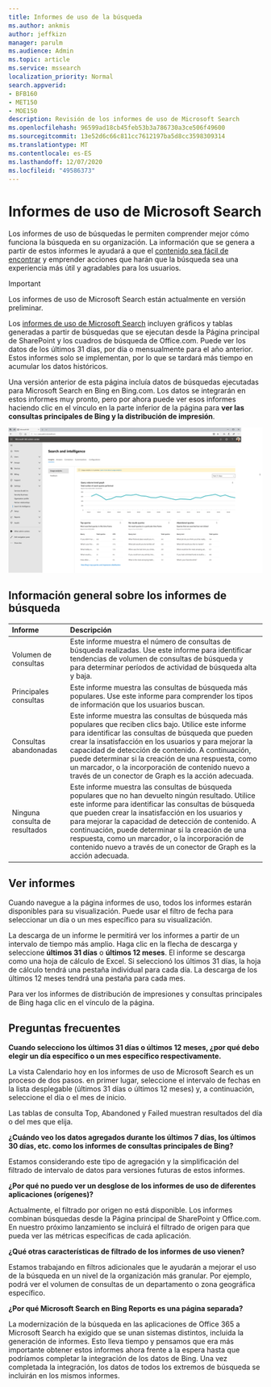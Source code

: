 ```yaml
---
title: Informes de uso de la búsqueda
ms.author: ankmis
author: jeffkizn
manager: parulm
ms.audience: Admin
ms.topic: article
ms.service: mssearch
localization_priority: Normal
search.appverid:
- BFB160
- MET150
- MOE150
description: Revisión de los informes de uso de Microsoft Search
ms.openlocfilehash: 96599ad18cb45feb53b3a786730a3ce506f49600
ms.sourcegitcommit: 13e52d6c66c811cc7612197ba5d8cc3598309314
ms.translationtype: MT
ms.contentlocale: es-ES
ms.lasthandoff: 12/07/2020
ms.locfileid: "49586373"
---
```

# <a name="microsoft-search-usage-reports"></a>Informes de uso de Microsoft Search

Los informes de uso de búsquedas le permiten comprender mejor cómo funciona la búsqueda en su organización. La información que se genera a partir de estos informes le ayudará a que el [contenido sea fácil de encontrar](https://docs.microsoft.com/microsoftsearch/make-content-easy-to-find) y emprender acciones que harán que la búsqueda sea una experiencia más útil y agradables para los usuarios.

> [!IMPORTANT]
> Los informes de uso de Microsoft Search están actualmente en versión preliminar.

Los [informes de uso de Microsoft Search](https://admin.microsoft.com/Adminportal/Home?#/MicrosoftSearch/insights) incluyen gráficos y tablas generadas a partir de búsquedas que se ejecutan desde la Página principal de SharePoint y los cuadros de búsqueda de Office.com. Puede ver los datos de los últimos 31 días, por día o mensualmente para el año anterior. Estos informes solo se implementan, por lo que se tardará más tiempo en acumular los datos históricos.

Una versión anterior de esta página incluía datos de búsquedas ejecutadas para Microsoft Search en Bing en Bing.com. Los datos se integrarán en estos informes muy pronto, pero por ahora puede ver esos informes haciendo clic en el vínculo en la parte inferior de la página para **ver las consultas principales de Bing y la distribución de impresión**.

![Panel de informes de uso de búsqueda](media/usage-reports/usage_reports_v2.png)

## <a name="overview-of-search-reports"></a>Información general sobre los informes de búsqueda

|**Informe**|**Descripción**|
|:-----|:-----|
|Volumen de consultas|Este informe muestra el número de consultas de búsqueda realizadas. Use este informe para identificar tendencias de volumen de consultas de búsqueda y para determinar períodos de actividad de búsqueda alta y baja.|
|Principales consultas|Este informe muestra las consultas de búsqueda más populares. Use este informe para comprender los tipos de información que los usuarios buscan.|
|Consultas abandonadas|Este informe muestra las consultas de búsqueda más populares que reciben clics bajo. Utilice este informe para identificar las consultas de búsqueda que pueden crear la insatisfacción en los usuarios y para mejorar la capacidad de detección de contenido. A continuación, puede determinar si la creación de una respuesta, como un marcador, o la incorporación de contenido nuevo a través de un conector de Graph es la acción adecuada.|
|Ninguna consulta de resultados|Este informe muestra las consultas de búsqueda populares que no han devuelto ningún resultado. Utilice este informe para identificar las consultas de búsqueda que pueden crear la insatisfacción en los usuarios y para mejorar la capacidad de detección de contenido. A continuación, puede determinar si la creación de una respuesta, como un marcador, o la incorporación de contenido nuevo a través de un conector de Graph es la acción adecuada.|

## <a name="viewing-reports"></a>Ver informes

Cuando navegue a la página informes de uso, todos los informes estarán disponibles para su visualización. Puede usar el filtro de fecha para seleccionar un día o un mes específico para su visualización.

La descarga de un informe le permitirá ver los informes a partir de un intervalo de tiempo más amplio. Haga clic en la flecha de descarga y seleccione **últimos 31 días** o **últimos 12 meses**. El informe se descarga como una hoja de cálculo de Excel. Si seleccionó los últimos 31 días, la hoja de cálculo tendrá una pestaña individual para cada día. La descarga de los últimos 12 meses tendrá una pestaña para cada mes.

Para ver los informes de distribución de impresiones y consultas principales de Bing haga clic en el vínculo de la página.

## <a name="frequently-asked-questions"></a>Preguntas frecuentes

**Cuando selecciono los últimos 31 días o últimos 12 meses, ¿por qué debo elegir un día específico o un mes específico respectivamente.**

La vista Calendario hoy en los informes de uso de Microsoft Search es un proceso de dos pasos. en primer lugar, seleccione el intervalo de fechas en la lista desplegable (últimos 31 días o últimos 12 meses) y, a continuación, seleccione el día o el mes de inicio.

Las tablas de consulta Top, Abandoned y Failed muestran resultados del día o del mes que elija.

**¿Cuándo veo los datos agregados durante los últimos 7 días, los últimos 30 días, etc. como los informes de consultas principales de Bing?**

Estamos considerando este tipo de agregación y la simplificación del filtrado de intervalo de datos para versiones futuras de estos informes.

**¿Por qué no puedo ver un desglose de los informes de uso de diferentes aplicaciones (orígenes)?**

Actualmente, el filtrado por origen no está disponible. Los informes combinan búsquedas desde la Página principal de SharePoint y Office.com. En nuestro próximo lanzamiento se incluirá el filtrado de origen para que pueda ver las métricas específicas de cada aplicación.

**¿Qué otras características de filtrado de los informes de uso vienen?**

Estamos trabajando en filtros adicionales que le ayudarán a mejorar el uso de la búsqueda en un nivel de la organización más granular. Por ejemplo, podrá ver el volumen de consultas de un departamento o zona geográfica específico.

**¿Por qué Microsoft Search en Bing Reports es una página separada?**

La modernización de la búsqueda en las aplicaciones de Office 365 a Microsoft Search ha exigido que se unan sistemas distintos, incluida la generación de informes. Esto lleva tiempo y pensamos que era más importante obtener estos informes ahora frente a la espera hasta que podríamos completar la integración de los datos de Bing. Una vez completada la integración, los datos de todos los extremos de búsqueda se incluirán en los mismos informes.
